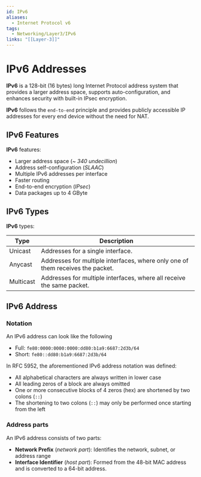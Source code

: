 ```yaml
---
id: IPv6
aliases:
  - Internet Protocol v6
tags:
  - Networking/Layer3/IPv6
links: "[[Layer-3]]"
---
```


# IPv6 Addresses

**IPv6** is a 128-bit (16 bytes) long Internet Protocol address system that
provides a larger address space, supports auto-configuration, and enhances
security with built-in IPsec encryption.

**IPv6** follows the `end-to-end` principle and provides publicly accessible IP
addresses for every end device without the need for NAT.

## IPv6 Features

**IPv6** features:

- Larger address space (*~ 340 undecillion*)
- Address self-configuration (*SLAAC*)
- Multiple IPv6 addresses per interface
- Faster routing
- End-to-end encryption (*IPsec*)
- Data packages up to 4 GByte

## IPv6 Types

**IPv6** types:

| Type | Description |
| --- | --- |
| Unicast | Addresses for a single interface. |
| Anycast | Addresses for multiple interfaces, where only one of them receives the packet. |
| Multicast | Addresses for multiple interfaces, where all receive the same packet. |

## IPv6 Address

### Notation

An IPv6 address can look like the following

- Full: `fe80:0000:0000:0000:dd80:b1a9:6687:2d3b/64`
- Short: `fe80::dd80:b1a9:6687:2d3b/64`

In RFC 5952, the aforementioned IPv6 address notation was defined:

- All alphabetical characters are always written in lower case
- All leading zeros of a block are always omitted
- One or more consecutive blocks of 4 zeros (hex) are shortened by two colons
  (`::`)
- The shortening to two colons (`::`) may only be performed once starting from
  the left

### Address parts

An IPv6 address consists of two parts:

- **Network Prefix** (*network part*): Identifies the network, subnet, or
  address range
- **Interface Identifier** (*host part*): Formed from the 48-bit MAC address and
  is converted to a 64-bit address.
